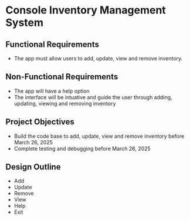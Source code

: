 # Console Inventory Management System


## Functional Requirements
- The app must allow users to add, update, view and remove inventory.

## Non-Functional Requirements
- The app will have a help option
- The interface will be intuative and guide the user through adding, updating, viewing and removing inventory


## Project Objectives
- Build the code base to add, update, view and remove inventory before March 26, 2025
- Complete testing and debugging before March 26, 2025

## Design Outline
- Add 
- Update
- Remove
- View
- Help
- Exit
